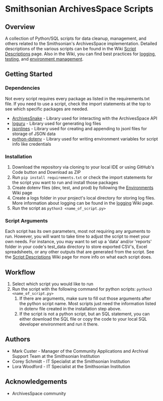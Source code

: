 # Smithsonian ArchivesSpace Scripts
## Overview
A collection of Python/SQL scripts for data cleanup, management, and others related to the Smithsonian's ArchivesSpace 
implementation. Detailed descriptions of the various scripts can be found in the Wiki [Script Descriptions](https://github.com/Smithsonian/caas-aspace-scripts/wiki/Script-Descriptions) page. 
Also in the Wiki, you can find best practices for [logging](https://github.com/Smithsonian/caas-aspace-scripts/wiki/Logging), 
[testing](https://github.com/Smithsonian/caas-aspace-scripts/wiki/Testing), and [environment management](https://github.com/Smithsonian/caas-aspace-scripts/wiki/Environments).

## Getting Started

### Dependencies
Not every script requires every package as listed in the requirements.txt file. If you need to use a script, check the 
import statements at the top to see which specific packages are needed.

- [ArchivesSnake](https://github.com/archivesspace-labs/ArchivesSnake) - Library used for interacting with the 
ArchivesSpace API
- [loguru](https://pypi.org/project/loguru/) - Library used for generating log files
- [jsonlines](https://github.com/wbolster/jsonlines) - Library used for creating and appending to jsonl files for 
storage of JSON data
- [python-dotenv](https://github.com/theskumar/python-dotenv) - Library used for writing environment variables for 
script info like credentials

### Installation

1. Download the repository via cloning to your local IDE or using GitHub's Code button and Download as ZIP
2. Run `pip install requirements.txt` or check the import statements for the script you want to run and install those 
packages
3. Create dotenv files (dev, test, and prod) by following the [Environments](https://github.com/Smithsonian/caas-aspace-scripts/wiki/Environments) Wiki page
4. Create a logs folder in your project's local directory for storing log files. More information about logging can be 
found in the [logging](https://github.com/Smithsonian/caas-aspace-scripts/wiki/Logging) Wiki page.
5. Run the script as `python3 <name_of_script.py>`

### Script Arguments
Each script has its own parameters, most not requiring any arguments to run. However, you will want to take time to 
adjust the script to meet your own needs. For instance, you may want to set up a 'data' and/or 'reports' folder in your 
code's test_data directory to store exported CSV's, Excel spreadsheets, or any other outputs that are generated from the
script. See the [Script Descriptions](https://github.com/Smithsonian/caas-aspace-scripts/wiki/Script-Descriptions) Wiki page for more info on what each script does.

## Workflow
1. Select which script you would like to run
2. Run the script with the following command for python scripts: `python3 <name_of_script.py>`
   1. If there are arguments, make sure to fill out those arguments after the python script name. Most scripts just 
   need the information listed in dotenv file created in the installation step above.
   2. If the script is not a python script, but an SQL statement, you can either download the SQL file or copy the code
   to your local SQL developer environment and run it there.

## Authors

- Mark Custer - Manager of the Community Applications and Archival Support Team at the Smithsonian Institution
- Corey Schmidt - IT Specialist at the Smithsonian Institution
- Lora Woodford - IT Specialist at the Smithsonian Institution

## Acknowledgements

- ArchivesSpace community